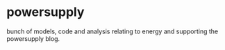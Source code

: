 # powersupply
bunch of models, code and analysis relating to energy and supporting the powersupply blog.
